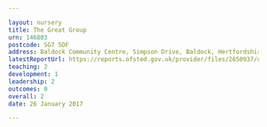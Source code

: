 ```yaml
---

layout: nursery
title: The Great Group
urn: 146803
postcode: SG7 5DF
address: Baldock Community Centre, Simpson Drive, Baldock, Hertfordshire, SG7 5DF
latestReportUrl: https://reports.ofsted.gov.uk/provider/files/2650937/urn/146803.pdf
teaching: 2
development: 1
leadership: 2
outcomes: 0
overall: 2
date: 26 January 2017

---
```

